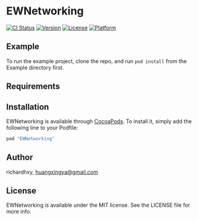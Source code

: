 # EWNetworking

[![CI Status](http://img.shields.io/travis/richardhxy/EWNetworking.svg?style=flat)](https://travis-ci.org/richardhxy/EWNetworking)
[![Version](https://img.shields.io/cocoapods/v/EWNetworking.svg?style=flat)](http://cocoapods.org/pods/EWNetworking)
[![License](https://img.shields.io/cocoapods/l/EWNetworking.svg?style=flat)](http://cocoapods.org/pods/EWNetworking)
[![Platform](https://img.shields.io/cocoapods/p/EWNetworking.svg?style=flat)](http://cocoapods.org/pods/EWNetworking)

## Example

To run the example project, clone the repo, and run `pod install` from the Example directory first.

## Requirements

## Installation

EWNetworking is available through [CocoaPods](http://cocoapods.org). To install
it, simply add the following line to your Podfile:

```ruby
pod "EWNetworking"
```

## Author

richardhxy, huangxingya@gmail.com

## License

EWNetworking is available under the MIT license. See the LICENSE file for more info.
